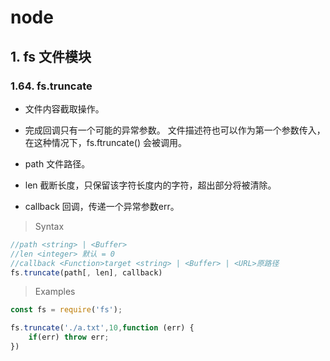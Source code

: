# node

## 1. fs 文件模块

### 1.64. fs.truncate

- 文件内容截取操作。

- 完成回调只有一个可能的异常参数。 文件描述符也可以作为第一个参数传入，在这种情况下，fs.ftruncate() 会被调用。

- path 文件路径。

- len  截断长度，只保留该字符长度内的字符，超出部分将被清除。

- callback 回调，传递一个异常参数err。

> Syntax

```js
//path <string> | <Buffer>
//len <integer> 默认 = 0
//callback <Function>target <string> | <Buffer> | <URL>原路径
fs.truncate(path[, len], callback)
```

> Examples

```js
const fs = require('fs');

fs.truncate('./a.txt',10,function (err) {
    if(err) throw err;
})
```